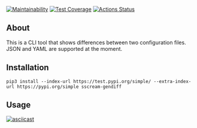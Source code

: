[![Maintainability](https://api.codeclimate.com/v1/badges/478ac062720b5fdc552b/maintainability)](https://codeclimate.com/github/sscream/python-project-lvl2/maintainability)
[![Test Coverage](https://api.codeclimate.com/v1/badges/478ac062720b5fdc552b/test_coverage)](https://codeclimate.com/github/sscream/python-project-lvl2/test_coverage)
[![Actions Status](https://github.com/sscream/python-project-lvl2/workflows/lint-and-test/badge.svg)](https://github.com/sscream/python-project-lvl2/actions)

## About

This is a CLI tool that shows differences between two configuration files. JSON and YAML are supported at the moment.

## Installation

```
pip3 install --index-url https://test.pypi.org/simple/ --extra-index-url https://pypi.org/simple sscream-gendiff
```

## Usage

[![asciicast](https://asciinema.org/a/sWgV0Uirg0WzKMcoSR7NLJh5V.svg)](https://asciinema.org/a/sWgV0Uirg0WzKMcoSR7NLJh5V)
